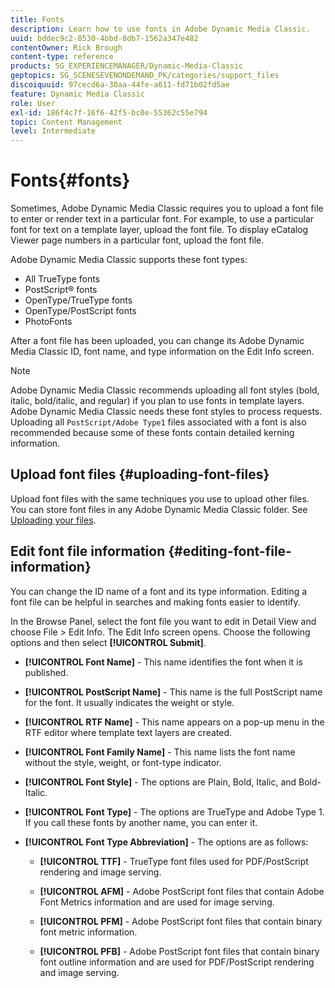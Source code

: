 ```yaml
---
title: Fonts
description: Learn how to use fonts in Adobe Dynamic Media Classic.
uuid: bddec9c2-8530-4bbd-8db7-1562a347e482
contentOwner: Rick Brough
content-type: reference
products: SG_EXPERIENCEMANAGER/Dynamic-Media-Classic
geptopics: SG_SCENESEVENONDEMAND_PK/categories/support_files
discoiquuid: 97cecd6a-30aa-44fe-a611-fd71b02fd5ae
feature: Dynamic Media Classic
role: User
exl-id: 186f4c7f-16f6-42f5-bc0e-55362c55e794
topic: Content Management
level: Intermediate
---
```

# Fonts{#fonts}

Sometimes, Adobe Dynamic Media Classic requires you to upload a font file to enter or render text in a particular font. For example, to use a particular font for text on a template layer, upload the font file. To display eCatalog Viewer page numbers in a particular font, upload the font file.

Adobe Dynamic Media Classic supports these font types:

* All TrueType fonts
* PostScript&reg; fonts
* OpenType/TrueType fonts
* OpenType/PostScript fonts
* PhotoFonts

After a font file has been uploaded, you can change its Adobe Dynamic Media Classic ID, font name, and type information on the Edit Info screen.

>[!NOTE]
>
>Adobe Dynamic Media Classic recommends uploading all font styles (bold, italic, bold/italic, and regular) if you plan to use fonts in template layers. Adobe Dynamic Media Classic needs these font styles to process requests. Uploading all `PostScript/Adobe Type1` files associated with a font is also recommended because some of these fonts contain detailed kerning information.

## Upload font files {#uploading-font-files}

Upload font files with the same techniques you use to upload other files. You can store font files in any Adobe Dynamic Media Classic folder. See [Uploading your files](uploading-files.md#uploading_your_files).

## Edit font file information {#editing-font-file-information}

You can change the ID name of a font and its type information. Editing a font file can be helpful in searches and making fonts easier to identify.

In the Browse Panel, select the font file you want to edit in Detail View and choose File > Edit Info. The Edit Info screen opens. Choose the following options and then select **[!UICONTROL Submit]**.

* **[!UICONTROL Font Name]** - This name identifies the font when it is published.

* **[!UICONTROL PostScript Name]** - This name is the full PostScript name for the font. It usually indicates the weight or style.

* **[!UICONTROL RTF Name]** - This name appears on a pop-up menu in the RTF editor where template text layers are created.

* **[!UICONTROL Font Family Name]** - This name lists the font name without the style, weight, or font-type indicator.

* **[!UICONTROL Font Style]** - The options are Plain, Bold, Italic, and Bold-Italic.

* **[!UICONTROL Font Type]** - The options are TrueType and Adobe Type 1. If you call these fonts by another name, you can enter it.

* **[!UICONTROL Font Type Abbreviation]** - The options are as follows:

  * **[!UICONTROL TTF]** - TrueType font files used for PDF/PostScript rendering and image serving.

  * **[!UICONTROL AFM]** - Adobe PostScript font files that contain Adobe Font Metrics information and are used for image serving.

  * **[!UICONTROL PFM]** - Adobe PostScript font files that contain binary font metric information.

  * **[!UICONTROL PFB]** - Adobe PostScript font files that contain binary font outline information and are used for PDF/PostScript rendering and image serving.

